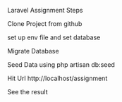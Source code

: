 Laravel Assignment Steps


Clone Project from github


set up env file and set database


Migrate Database


Seed Data using php artisan db:seed


 Hit Url http://localhost/assignment
 
 
See the result
